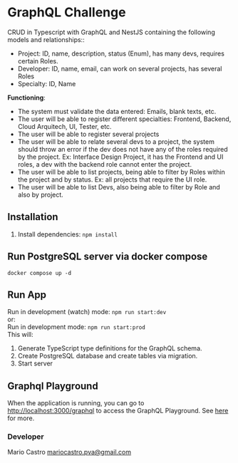 # GraphQL Challenge
CRUD in Typescript with GraphQL and NestJS containing the following models and relationships::

- Project: ID, name, description, status (Enum), has many devs, requires certain Roles.
- Developer: ID, name, email, can work on several projects, has several Roles
- Specialty: ID, Name

**Functioning**:

- The system must validate the data entered: Emails, blank texts, etc.
- The user will be able to register different specialties: Frontend, Backend, Cloud Arquitech, UI, Tester, etc.
- The user will be able to register several projects
- The user will be able to relate several devs to a project, the system should throw an error if the dev does not have any of the roles required by the project. Ex: Interface Design Project, it has the Frontend and UI roles, a dev with the backend role cannot enter the project.
- The user will be able to list projects, being able to filter by Roles within the project and by status. Ex: all projects that require the UI role.
- The user will be able to list Devs, also being able to filter by Role and also by project.

## Installation

1. Install dependencies: `npm install`

## Run PostgreSQL server via docker compose
`docker compose up -d`

## Run App
Run in development (watch) mode:
`npm run start:dev`<br>
or: <br>
Run in development mode: `npm run start:prod`<br>
This will:<br>
1. Generate TypeScript type definitions for the GraphQL schema.
3. Create PostgreSQL database and create tables via migration.
4. Start server

## Graphql Playground

When the application is running, you can go to [http://localhost:3000/graphql](http://localhost:3000/graphql) to access the GraphQL Playground.  See [here](https://docs.nestjs.com/graphql/quick-start#playground) for more.

### Developer
Mario Castro <mariocastro.pva@gmail.com>